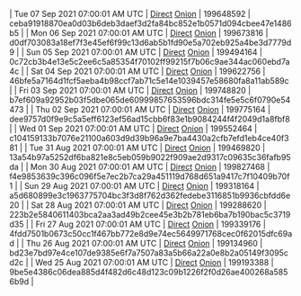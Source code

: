 | Tue 07 Sep 2021 07:00:01 AM UTC | [Direct](https://oshi.at/nHDcdb) [Onion](http://oshiatwowvdbshka.onion/nHDcdb) | 199648592 | ceba91918870ea0d03b6deb3daef3d2fa84bc852e1b0571d094cbee47e1486b5 | 
| Mon 06 Sep 2021 07:00:01 AM UTC | [Direct](https://oshi.at/CdKjUp) [Onion](http://oshiatwowvdbshka.onion/CdKjUp) | 199673816 | d0df703083a18ef7f3e45ef6f99c13d6ab5b1fd90e5a702eb925a4be3d7779d9 | 
| Sun 05 Sep 2021 07:00:01 AM UTC | [Direct](https://oshi.at/AjunxT) [Onion](http://oshiatwowvdbshka.onion/AjunxT) | 199494164 | 0c72cb3b4e13e5c2ee6c5a85354f70102ff99215f7b06c9ae344ac060ebd7a4c | 
| Sat 04 Sep 2021 07:00:01 AM UTC | [Direct](https://oshi.at/poAqjL) [Onion](http://oshiatwowvdbshka.onion/poAqjL) | 199622756 | 46bfe5a7164d1fcf5aeba4b98ccf7ab71c5e14e1039457e58680fa8a11ab589c | 
| Fri 03 Sep 2021 07:00:01 AM UTC | [Direct](https://oshi.at/ANknSH) [Onion](http://oshiatwowvdbshka.onion/ANknSH) | 199748820 | b7ef609a92952b03f5dbe065de60999857653596bdc314fe5e5c6f0790e54473 | 
| Thu 02 Sep 2021 07:00:01 AM UTC | [Direct](https://oshi.at/gsrVVL) [Onion]() | 199775164 | dee9757d0f9e9c5a5eff6123ef56ad15cbb6f83e1b9084244f4f2049d1a8fbf8 | 
| Wed 01 Sep 2021 07:00:01 AM UTC | [Direct](https://oshi.at/kLJHie) [Onion](http://oshiatwowvdbshka.onion/kLJHie) | 199552464 | c104159133b7076e21100a603d9d39b96a9e7ba4430a2cfb7efd1eb4ce40f381 | 
| Tue 31 Aug 2021 07:00:01 AM UTC | [Direct](https://oshi.at/mwsUQE) [Onion](http://oshiatwowvdbshka.onion/mwsUQE) | 199469820 | 13a54b97a5252df6ba821e8c5eb059b9022f909ae2d9317c09635c36fafb95da | 
| Mon 30 Aug 2021 07:00:01 AM UTC | [Direct](https://oshi.at/gyzsxs) [Onion](http://oshiatwowvdbshka.onion/gyzsxs) | 199827468 | f4e9853639c396c096f5e7ec2b7ca29a451119d768d651a9417c7f10409b70f1 | 
| Sun 29 Aug 2021 07:00:01 AM UTC | [Direct](https://oshi.at/vpadHZ) [Onion](http://oshiatwowvdbshka.onion/vpadHZ) | 199318164 | a5d680899e3c1963775704bc3f3d8f762d362fedebe3116851b9936cbfdd6e20 | 
| Sat 28 Aug 2021 07:00:01 AM UTC | [Direct](https://oshi.at/DvYaTN) [Onion](http://oshiatwowvdbshka.onion/DvYaTN) | 199288620 | 223b2e5840611403bca2aa3ad49b2cee45e3b2b781eb6ba7b190bac5c3719d35 | 
| Fri 27 Aug 2021 07:00:01 AM UTC | [Direct](https://oshi.at/HqNgrF) [Onion](http://oshiatwowvdbshka.onion/HqNgrF) | 199339176 | 4fdd7501b0673c50cc1f467bb772e8d9e74ec5649971768cec0f62015dfc69ad | 
| Thu 26 Aug 2021 07:00:01 AM UTC | [Direct](https://oshi.at/PrGhHo) [Onion](http://oshiatwowvdbshka.onion/PrGhHo) | 199134960 | bd23e7bd97e4ce107de9385e6f7a7507a83a5b66a22a0e8b2a05149f3095cd2c | 
| Wed 25 Aug 2021 07:00:01 AM UTC | [Direct](https://oshi.at/AmPXfd) [Onion](http://oshiatwowvdbshka.onion/AmPXfd) | 199193388 | 9be5e4386c06dea885d4f482d6c48d123c09b1226f2f0d26ae400268a5856b9d | 
